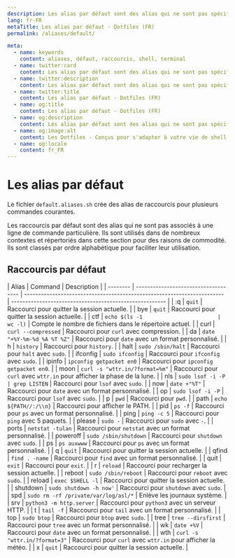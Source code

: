 ```yaml
---
description: Les alias par défaut sont des alias qui ne sont pas spécifiques à une ligne de commande spécifique. Ce sont des alias courants qui sont utilisés dans de nombreux contextes différents et qui sont répertoriés dans cette section pour des raisons de commodité.
lang: fr-FR
metaTitle: Les alias par défaut - Dotfiles (FR)
permalink: /aliases/default/

meta:
  - name: keywords
    content: aliases, défaut, raccourcis, shell, terminal
  - name: twitter:card
    content: Les alias par défaut sont des alias qui ne sont pas spécifiques à une ligne de commande spécifique. Ce sont des alias courants qui sont utilisés dans de nombreux contextes différents et qui sont répertoriés dans cette section pour des raisons de commodité.
  - name: twitter:description
    content: Les alias par défaut sont des alias qui ne sont pas spécifiques à une ligne de commande spécifique. Ce sont des alias courants qui sont utilisés dans de nombreux contextes différents et qui sont répertoriés dans cette section pour des raisons de commodité.
  - name: twitter:title
    content: Les alias par défaut - Dotfiles (FR)
  - name: og:title
    content: Les alias par défaut - Dotfiles (FR)
  - name: og:description
    content: Les alias par défaut sont des alias qui ne sont pas spécifiques à une ligne de commande spécifique. Ce sont des alias courants qui sont utilisés dans de nombreux contextes différents et qui sont répertoriés dans cette section pour des raisons de commodité.
  - name: og:image:alt
    content: Les Dotfiles - Conçus pour s'adapter à votre vie de shell
  - name: og:locale
    content: fr_FR
---
```


# Les alias par défaut

Le fichier `default.aliases.sh` crée des alias de raccourcis pour plusieurs
commandes courantes.

Les raccourcis par défaut sont des alias qui ne sont pas associés à une ligne de
commande particulière. Ils sont utilisés dans de nombreux contextes et
répertoriés dans cette section pour des raisons de commodité. Ils sont classés
par ordre alphabétique pour faciliter leur utilisation.

## Raccourcis par défaut

| Alias    | Command                              | Description                                                             |
| -------- | ------------------------------------ | ----------------------------------------------------------------------- | ------------------------------------------------------- |
| :q       | `quit`                               | Raccourci pour quitter la session actuelle.                             |
| bye      | `quit`                               | Raccourci pour quitter la session actuelle.                             |
| ctf      | `echo $(ls -1                        | wc -l)`                                                                 | Compte le nombre de fichiers dans le répertoire actuel. |
| curl     | `curl --compressed`                  | Raccourci pour `curl` avec compression.                                 |
| da       | `date "+%Y-%m-%d %A %T %Z"`          | Raccourci pour `date` avec un format personnalisé.                      |
| h        | `history`                            | Raccourci pour `history`.                                               |
| halt     | `sudo /sbin/halt`                    | Raccourci pour `halt` avec `sudo`.                                      |
| ifconfig | `sudo ifconfig`                      | Raccourci pour `ifconfig` avec `sudo`.                                  |
| ipinfo   | `ipconfig getpacket en0`             | Raccourci pour `ipconfig getpacket en0`.                                |
| moon     | `curl -s "wttr.in/?format=%m"`       | Raccourci pour `curl` avec `wttr.in` pour afficher la phase de la lune. |
| nls      | `sudo lsof -i -P                     | grep LISTEN`                                                            | Raccourci pour `lsof` avec `sudo`.                      |
| now      | `date +"%T"`                         | Raccourci pour `date` avec un format personnalisé.                      |
| op       | `sudo lsof -i -P`                    | Raccourci pour `lsof` avec `sudo`.                                      |
| p        | `pwd`                                | Raccourci pour `pwd`.                                                   |
| path     | `echo ${PATH//:/\\n}`                | Raccourci pour afficher le PATH.                                        |
| pid      | `ps -f`                              | Raccourci pour `ps` avec un format personnalisé.                        |
| ping     | `ping -c 5`                          | Raccourci pour `ping` avec 5 paquets.                                   |
| please   | `sudo -`                             | Raccourci pour `sudo` avec `-`.                                         |
| ports    | `netstat -tulan`                     | Raccourci pour `netstat` avec un format personnalisé.                   |
| poweroff | `sudo /sbin/shutdown`                | Raccourci pour `shutdown` avec `sudo`.                                  |
| ps       | `ps auxwww`                          | Raccourci pour `ps` avec un format personnalisé.                        |
| q        | `quit`                               | Raccourci pour quitter la session actuelle.                             |
| qfind    | `find . -name`                       | Raccourci pour `find` avec un format personnalisé.                      |
| quit     | `exit`                               | Raccourci pour `exit`.                                                  |
| r        | `reload`                             | Raccourci pour recharger la session actuelle.                           |
| reboot   | `sudo /sbin/reboot`                  | Raccourci pour `reboot` avec `sudo`.                                    |
| reload   | `exec $SHELL -l`                     | Raccourci pour quitter la session actuelle.                             |
| shutdown | `sudo shutdown -h now'`              | Raccourci pour `shutdown` avec `sudo`.                                  |
| spd      | `sudo rm -rf /private/var/log/asl/*` | Enlève les journaux système.                                            |
| srv      | `python3 -m http.server`             | Raccourci pour `python3` avec un serveur HTTP.                          |
| t        | `tail -f`                            | Raccourci pour `tail` avec un format personnalisé.                      |
| top      | `sudo btop`                          | Raccourci pour `btop` avec `sudo`.                                      |
| tree     | `tree --dirsfirst`                   | Raccourci pour `tree` avec un format personnalisé.                      |
| wk       | `date +%V`                           | Raccourci pour `date` avec un format personnalisé.                      |
| wth      | `curl -s "wttr.in/?format=3"`        | Raccourci pour `curl` avec `wttr.in` pour afficher la météo.            |
| x        | `quit`                               | Raccourci pour quitter la session actuelle.                             |
